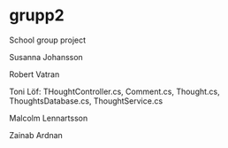 # grupp2
School group project

Susanna Johansson

Robert Vatran

Toni Löf: THoughtController.cs, Comment.cs, Thought.cs, ThoughtsDatabase.cs, ThoughtService.cs

Malcolm Lennartsson

Zainab Ardnan
